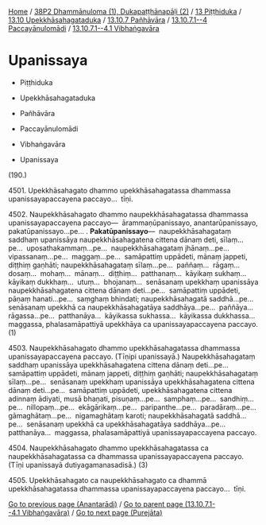 
[Home](/) / [38P2 Dhammānuloma (1), Dukapaṭṭhānapāḷi (2)](../../../../../../38P2.md) / [13 Piṭṭhiduka](../../../../../13.md) / [13.10 Upekkhāsahagataduka](../../../../13.10.md) / [13.10.7 Pañhāvāra](../../../13.10.7.md) / [13.10.7.1--4 Paccayānulomādi](../../13.10.7.1--4.md) / [13.10.7.1--4.1 Vibhaṅgavāra](../13.10.7.1--4.1.md)

# Upanissaya

* Piṭṭhiduka

* Upekkhāsahagataduka

* Pañhāvāra

* Paccayānulomādi

* Vibhaṅgavāra

* Upanissaya

(190.)

4501\. Upekkhāsahagato dhammo upekkhāsahagatassa dhammassa upanissayapaccayena paccayo…  tīṇi.

4502\. Naupekkhāsahagato dhammo naupekkhāsahagatassa dhammassa upanissayapaccayena paccayo—  ārammaṇūpanissayo, anantarūpanissayo, pakatūpanissayo…pe… . **Pakatūpanissayo**—  naupekkhāsahagataṃ saddhaṃ upanissāya naupekkhāsahagatena cittena dānaṃ deti, sīlaṃ…pe…  uposathakammaṃ…pe…  naupekkhāsahagataṃ jhānaṃ…pe…  vipassanaṃ…pe…  maggaṃ…pe…  samāpattiṃ uppādeti, mānaṃ jappeti, diṭṭhiṃ gaṇhāti; naupekkhāsahagataṃ sīlaṃ…pe…  paññaṃ…  rāgaṃ…  dosaṃ…  mohaṃ…  mānaṃ…  diṭṭhiṃ…  patthanaṃ…  kāyikaṃ sukhaṃ…  kāyikaṃ dukkhaṃ…  utuṃ…  bhojanaṃ…  senāsanaṃ upekkhaṃ upanissāya naupekkhāsahagatena cittena dānaṃ deti…pe…  samāpattiṃ uppādeti, pāṇaṃ hanati…pe…  saṃghaṃ bhindati; naupekkhāsahagatā saddhā…pe…  senāsanaṃ upekkhā ca naupekkhāsahagatāya saddhāya…pe…  paññāya…  rāgassa…pe…  patthanāya…  kāyikassa sukhassa…  kāyikassa dukkhassa…  maggassa, phalasamāpattiyā upekkhāya ca upanissayapaccayena paccayo. (1)

4503\. Naupekkhāsahagato dhammo upekkhāsahagatassa dhammassa upanissayapaccayena paccayo. (Tīṇipi upanissayā.) Naupekkhāsahagataṃ saddhaṃ upanissāya upekkhāsahagatena cittena dānaṃ deti…pe…  samāpattiṃ uppādeti, mānaṃ jappeti, diṭṭhiṃ gaṇhāti; naupekkhāsahagataṃ sīlaṃ…pe…  senāsanaṃ upekkhaṃ upanissāya upekkhāsahagatena cittena dānaṃ deti…pe…  samāpattiṃ uppādeti, upekkhāsahagatena cittena adinnaṃ ādiyati, musā bhaṇati, pisuṇaṃ…pe…  samphaṃ…pe…  sandhiṃ…pe…  nillopaṃ…pe…  ekāgārikaṃ…pe…  paripanthe…pe…  paradāraṃ…pe…  gāmaghātaṃ…pe…  nigamaghātaṃ karoti; naupekkhāsahagatā saddhā…pe…  senāsanaṃ upekkhā ca upekkhāsahagatāya saddhāya…pe…  patthanāya…  maggassa, phalasamāpattiyā upanissayapaccayena paccayo.

4504\. Naupekkhāsahagato dhammo upekkhāsahagatassa ca naupekkhāsahagatassa ca dhammassa upanissayapaccayena paccayo. (Tīṇi upanissayā dutiyagamanasadisā.) (3)

4505\. Upekkhāsahagato ca naupekkhāsahagato ca dhammā upekkhāsahagatassa dhammassa upanissayapaccayena paccayo…  tīṇi.

[Go to previous page (Anantarādi)](Anantaradi.md) / [Go to parent page (13.10.7.1--4.1 Vibhaṅgavāra)](../13.10.7.1--4.1.md) / [Go to next page (Purejāta)](Purejata.md)


